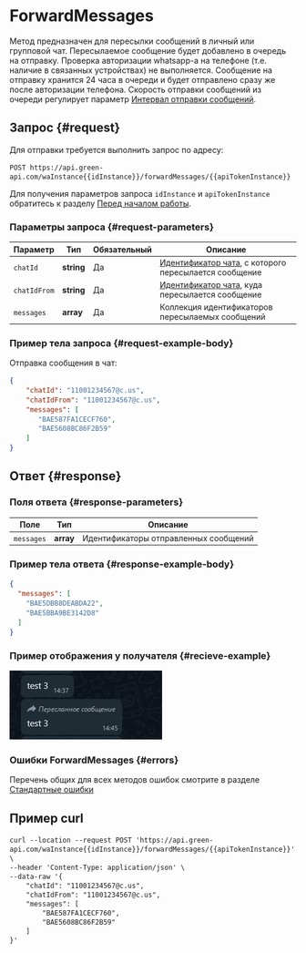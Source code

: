 # ForwardMessages

Метод предназначен для пересылки сообщений в личный или групповой чат.
Пересылаемое сообщение будет добавлено в очередь на отправку. Проверка авторизации whatsapp-а на телефоне (т.е. наличие в связанных устройствах) не выполняется. Сообщение на отправку хранится 24 часа в очереди и будет отправлено сразу же после авторизации телефона. 
Скорость отправки сообщений из очереди регулирует параметр [Интервал отправки сообщений](../send-messages-delay.md).

## Запрос {#request}

Для отправки требуется выполнить запрос по адресу:
```
POST https://api.green-api.com/waInstance{{idInstance}}/forwardMessages/{{apiTokenInstance}}
```

Для получения параметров запроса `idInstance` и `apiTokenInstance` обратитесь к разделу [Перед началом работы](../../before-start.md#parameters).

### Параметры запроса {#request-parameters}

| Параметр          | Тип               | Обязательный | Описание                                                               |
|-------------------|-------------------|--------------|------------------------------------------------------------------------|
| `chatId`          | **string**        | Да           | [Идентификатор чата](../chat-id.md), с которого пересылается сообщение |
| `chatIdFrom`      | **string**        | Да           | [Идентификатор чата](../chat-id.md), куда пересылается сообщение       |
| `messages`        | **array<string>** | Да           | Коллекция идентификаторов пересылаемых сообщений                       |

### Пример тела запроса {#request-example-body}

Отправка сообщения в чат:
```json
{
    "chatId": "11001234567@c.us",
    "chatIdFrom": "11001234567@c.us",
    "messages": [
       "BAE587FA1CECF760",
       "BAE5608BC86F2B59"
    ]
}
```

## Ответ {#response}

### Поля ответа {#response-parameters}

| Поле       | Тип               | Описание                              |
|------------|-------------------|---------------------------------------|
| `messages` | **array<string>** | Идентификаторы отправленных сообщений |

### Пример тела ответа {#response-example-body}

```json
{
  "messages": [
    "BAE5DBB8DEABDA22",
    "BAE5BBA9BE3142D8"
  ]
}
```
### Пример отображения у получателя {#recieve-example}

![Пример пересланного сообщения](../../assets/forward-message.jpg 'Пример пересланного сообщения')

### Ошибки ForwardMessages {#errors}

Перечень общих для всех методов ошибок смотрите в разделе [Стандартные ошибки](../common-errors.md)

## Пример curl

```
curl --location --request POST 'https://api.green-api.com/waInstance{{idInstance}}/forwardMessages/{{apiTokenInstance}}' \
--header 'Content-Type: application/json' \
--data-raw '{
    "chatId": "11001234567@c.us",
    "chatIdFrom": "11001234567@c.us",
    "messages": [
        "BAE587FA1CECF760",
        "BAE5608BC86F2B59"
    ]
}'
```
